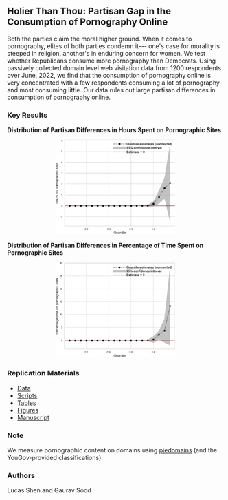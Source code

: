 ## Holier Than Thou: Partisan Gap in the Consumption of Pornography Online

Both the parties claim the moral higher ground. When it comes to pornography, elites of both parties condemn it--- one's case for morality is steeped in religion, another's in enduring concern for women. We test whether Republicans consume more pornography than Democrats. Using passively collected domain level web visitation data from 1200 respondents over June, 2022, we find that the consumption of pornography online is very concentrated with a few respondents consuming a lot of pornography and most consuming little. Our data rules out large partisan differences in consumption of pornography online.

### Key Results

**Distribution of Partisan Differences in Hours Spent on Pornographic Sites**
<p align="center"><img width="55%" src="./figs/quantile_reg_duration_adult.png"></p>

**Distribution of Partisan Differences in Percentage of Time Spent on Pornographic Sites**
<p align="center"><img width="55%" src="./figs/quantile_reg_proportion_duration_adult.png"></p>

### Replication Materials
* [Data](https://dataverse.harvard.edu/dataset.xhtml?persistentId=doi:10.7910/DVN/VIV4TS)
* [Scripts](scripts/)
* [Tables](tabs/)
* [Figures](figs/)
* [Manuscript](ms/)

### Note

We measure pornographic content on domains using [piedomains](https://github.com/themains/piedomains) (and the YouGov-provided classifications).

### Authors

Lucas Shen and Gaurav Sood
